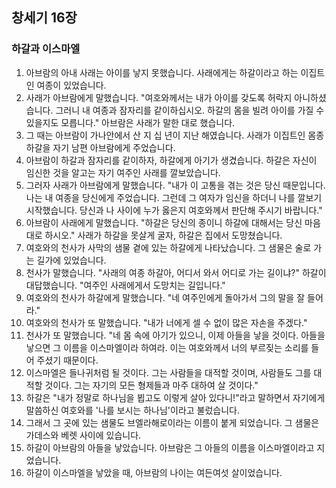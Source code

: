 ## 창세기 16장

### 하갈과 이스마엘
1. 아브람의 아내 사래는 아이를 낳지 못했습니다. 사래에게는 하갈이라고 하는 이집트인 여종이 있었습니다.
2. 사래가 아브람에게 말했습니다. "여호와께서는 내가 아이를 갖도록 허락지 아니하셨습니다. 그러니 내 여종과 잠자리를 같이하십시오. 하갈의 몸을 빌려 아이를 가질 수 있을지도 모릅니다." 아브람은 사래가 말한 대로 했습니다.
3. 그 때는 아브람이 가나안에서 산 지 십 년이 지난 해였습니다. 사래가 이집트인 몸종 하갈을 자기 남편 아브람에게 주었습니다.
4. 아브람이 하갈과 잠자리를 같이하자, 하갈에게 아기가 생겼습니다. 하갈은 자신이 임신한 것을 알고는 자기 여주인 사래를 깔보았습니다.
5. 그러자 사래가 아브람에게 말했습니다. "내가 이 고통을 겪는 것은 당신 때문입니다. 나는 내 여종을 당신에게 주었습니다. 그런데 그 여자가 임신을 하더니 나를 깔보기 시작했습니다. 당신과 나 사이에 누가 옳은지 여호와께서 판단해 주시기 바랍니다."
6. 아브람이 사래에게 말했습니다. "하갈은 당신의 종이니 하갈에 대해서는 당신 마음대로 하시오." 사래가 하갈을 못살게 굴자, 하갈은 집에서 도망쳤습니다.
7. 여호와의 천사가 사막의 샘물 곁에 있는 하갈에게 나타났습니다. 그 샘물은 술로 가는 길가에 있었습니다.
8. 천사가 말했습니다. "사래의 여종 하갈아, 어디서 와서 어디로 가는 길이냐?" 하갈이 대답했습니다. "여주인 사래에게서 도망치는 길입니다."
9. 여호와의 천사가 하갈에게 말했습니다. "네 여주인에게 돌아가서 그의 말을 잘 들어라."
10. 여호와의 천사가 또 말했습니다. "내가 너에게 셀 수 없이 많은 자손을 주겠다."
11. 천사가 또 말했습니다. "네 몸 속에 아기가 있으니, 이제 아들을 낳을 것이다. 아들을 낳으면 그 이름을 이스마엘이라 하여라. 이는 여호와께서 너의 부르짖는 소리를 들어 주셨기 때문이다.
12. 이스마엘은 들나귀처럼 될 것이다. 그는 사람들을 대적할 것이며, 사람들도 그를 대적할 것이다. 그는 자기의 모든 형제들과 마주 대하여 살 것이다."
13. 하갈은 "내가 정말로 하나님을 뵙고도 이렇게 살아 있다니!"라고 말하면서 자기에게 말씀하신 여호와를 '나를 보시는 하나님'이라고 불렀습니다.
14. 그래서 그 곳에 있는 샘물도 브엘라해로이라는 이름이 붙게 되었습니다. 그 샘물은 가데스와 베렛 사이에 있습니다.
15. 하갈이 아브람의 아들을 낳았습니다. 아브람은 그 아들의 이름을 이스마엘이라고 지었습니다.
16. 하갈이 이스마엘을 낳았을 때, 아브람의 나이는 여든여섯 살이었습니다.